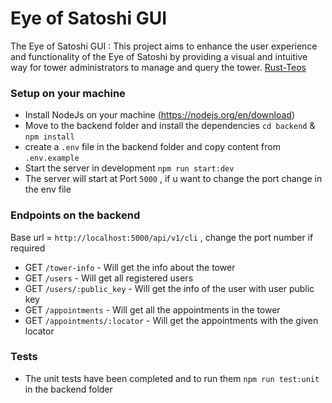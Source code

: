 # Eye of Satoshi GUI

The Eye of Satoshi GUI : This project aims to enhance the user experience and functionality of the Eye of Satoshi by providing a visual and intuitive way for tower administrators to manage and query the tower.
[Rust-Teos](https://github.com/talaia-labs/rust-teos)

### Setup on your machine

- Install NodeJs on your machine (https://nodejs.org/en/download)
- Move to the backend folder and install the dependencies `cd backend` & `npm install`
- create a `.env` file in the backend folder and copy content from `.env.example`
- Start the server in development `npm run start:dev`
- The server will start at Port `5000` , if u want to change the port change in the env file

### Endpoints on the backend

Base url = `http://localhost:5000/api/v1/cli` , change the port number if required

- GET `/tower-info` - Will get the info about the tower
- GET `/users` - Will get all registered users
- GET `/users/:public_key` - Will get the info of the user with user public key
- GET `/appointments` - Will get all the appointments in the tower
- GET `/appointments/:locator` - Will get the appointments with the given locator

### Tests

- The unit tests have been completed and to run them `npm run test:unit` in the backend folder
